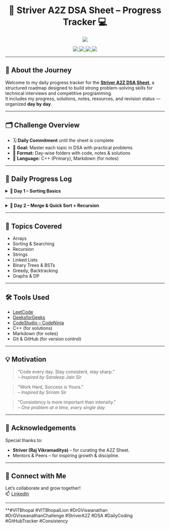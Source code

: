 <h1 align="center">🚀 Striver A2Z DSA Sheet – Progress Tracker 💻</h1>

<p align="center">
  <img src="https://readme-typing-svg.herokuapp.com?center=true&lines=Daily+DSA+Grind+with+Striver's+A2Z+Sheet;Consistency+%E2%89%A0+Intensity+💪;Level+Up+One+Problem+at+a+Time!&font=Fira+Code&color=F78D2F&width=700&height=45">
</p>

<p align="center">
  <a href="https://leetcode.com/">
    <img src="https://img.shields.io/badge/-LeetCode-FFA116?style=for-the-badge&logo=leetcode&logoColor=black"/>
  </a>
  <a href="https://www.geeksforgeeks.org/">
    <img src="https://img.shields.io/badge/-GeeksforGeeks-0F9D58?style=for-the-badge&logo=geeksforgeeks&logoColor=white"/>
  </a>
  <a href="https://www.codingninjas.com/studio/">
    <img src="https://img.shields.io/badge/-CodeStudio-orange?style=for-the-badge&logo=codingninjas&logoColor=white"/>
  </a>
  <a href="https://github.com/">
    <img src="https://img.shields.io/badge/-GitHub-black?style=for-the-badge&logo=github&logoColor=white"/>
  </a>
</p>


---

## 🧭 About the Journey

Welcome to my daily progress tracker for the [**Striver A2Z DSA Sheet**](https://takeuforward.org/strivers-a2z-dsa-course-sheet/), a structured roadmap designed to build strong problem-solving skills for technical interviews and competitive programming.  
It includes my progress, solutions, notes, resources, and revision status — organized **day by day**.

---

## 🗂️ Challenge Overview

- 🗓️ **Daily Commitment** until the sheet is complete
- 🧠 **Goal:** Master each topic in DSA with practical problems
- 📁 **Format:** Day-wise folders with code, notes & solutions
- 💬 **Language:** C++ (Primary), Markdown (for notes)

---

## 📅 Daily Progress Log

<details>
<summary><strong>📖 Day 1 – Sorting Basics</strong></summary>


| 🧠 Problem        | 🚦 Difficulty | ✅ Status | 🔗 Practice Link |
|--------------------|---------------|-----------|------------------|
| Insertion Sort     | Easy          | ✅ Solved | [GFG – Insertion Sort](https://practice.geeksforgeeks.org/problems/insertion-sort/1) |
| Bubble Sort        | Easy          | ✅ Solved | [GFG – Bubble Sort](https://practice.geeksforgeeks.org/problems/bubble-sort/1) |
| Selection Sort     | Easy          | ✅ Solved | [GFG – Selection Sort](https://practice.geeksforgeeks.org/problems/selection-sort/1) |

📁 [View Folder](./Day01)

</details>

---

<details>
<summary><strong>📖 Day 2 – Merge & Quick Sort + Recursion</strong></summary>


| 🧠 Problem        | 🚦 Difficulty | ✅ Status | 🔗 Practice Link |
|--------------------|---------------|-----------|------------------|
| Merge Sort    | Medium          | ✅ Solved | [GFG – Merge Sort](https://www.geeksforgeeks.org/problems/merge-sort/1) |
| Quick Sort        | Medium          | ✅ Solved | [GFG – Quick Sort](https://www.geeksforgeeks.org/problems/quick-sort/1) |
| Recursive Bubble Sort     | Easy          | ✅ Solved | [GFG – Bubble Sort](https://practice.geeksforgeeks.org/problems/bubble-sort/1)  |
| Recursive Insertion Sort     | Easy          | ✅ Solved | [GFG – Insertion Sort](https://practice.geeksforgeeks.org/problems/insertion-sort/1) |


📁 [View Folder](./daywise/Day02)

</details>

---

## 🧠 Topics Covered

- Arrays
- Sorting & Searching
- Recursion
- Strings
- Linked Lists
- Binary Trees & BSTs
- Greedy, Backtracking
- Graphs & DP

---

## 🛠️ Tools Used

- [LeetCode](https://leetcode.com/)
- [GeeksforGeeks](https://www.geeksforgeeks.org/)
- [CodeStudio – CodeNinja](https://www.codingninjas.com/studio/)
- C++ (for solutions)
- Markdown (for notes)
- Git & GitHub (for version control)

---

## 💡 Motivation

> “Code every day. Stay consistent, stay sharp.”  
> – *Inspired by Sandeep Jain Sir*

> "Work Hard, Success is Yours."  
> – *Inspired by Sriram Sir*

> "Consistency is more important than intensity."  
> – *One problem at a time, every single day.*

---

## 🙌 Acknowledgements

Special thanks to:
- **Striver (Raj Vikramaditya)** – for curating the A2Z Sheet.
- Mentors & Peers – for inspiring growth & discipline.

---

## 🔗 Connect with Me

Let’s collaborate and grow together!  
📫 [LinkedIn](https://linkedin.com/in/yourprofile)

---

**#VITBhopal #VITBhopalLion #DrGViswanathan #DrGViswanathanChallenge #StriverA2Z #DSA #DailyCoding #GitHubTracker #Consistency
